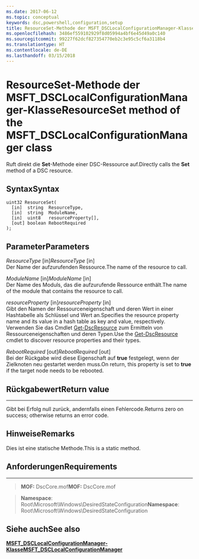 ```yaml
---
ms.date: 2017-06-12
ms.topic: conceptual
keywords: dsc,powershell,configuration,setup
title: ResourceSet-Methode der MSFT_DSCLocalConfigurationManager-Klasse
ms.openlocfilehash: 3486ef559102929f8d05994a4bf6e45d49a0c140
ms.sourcegitcommit: 99227f62dcf827354770eb2c3e95c5cf6a3118b4
ms.translationtype: HT
ms.contentlocale: de-DE
ms.lasthandoff: 03/15/2018
---
```

# <a name="resourceset-method-of-the-msftdsclocalconfigurationmanager-class"></a><span data-ttu-id="08b7c-103">ResourceSet-Methode der MSFT_DSCLocalConfigurationManager-Klasse</span><span class="sxs-lookup"><span data-stu-id="08b7c-103">ResourceSet method of the MSFT_DSCLocalConfigurationManager class</span></span>

<span data-ttu-id="08b7c-104">Ruft direkt die **Set**-Methode einer DSC-Ressource auf.</span><span class="sxs-lookup"><span data-stu-id="08b7c-104">Directly calls the **Set** method of a DSC resource.</span></span>

<a name="syntax"></a><span data-ttu-id="08b7c-105">Syntax</span><span class="sxs-lookup"><span data-stu-id="08b7c-105">Syntax</span></span>
------

```mof
uint32 ResourceSet(
  [in]  string  ResourceType,
  [in]  string  ModuleName,
  [in]  uint8   resourceProperty[],
  [out] boolean RebootRequired
);
```

<a name="parameters"></a><span data-ttu-id="08b7c-106">Parameter</span><span class="sxs-lookup"><span data-stu-id="08b7c-106">Parameters</span></span>
----------

<span data-ttu-id="08b7c-107">*ResourceType* \[in\]</span><span class="sxs-lookup"><span data-stu-id="08b7c-107">*ResourceType* \[in\]</span></span>  
<span data-ttu-id="08b7c-108">Der Name der aufzurufenden Ressource.</span><span class="sxs-lookup"><span data-stu-id="08b7c-108">The name of the resource to call.</span></span>

<span data-ttu-id="08b7c-109">*ModuleName* \[in\]</span><span class="sxs-lookup"><span data-stu-id="08b7c-109">*ModuleName* \[in\]</span></span>  
<span data-ttu-id="08b7c-110">Der Name des Moduls, das die aufzurufende Ressource enthält.</span><span class="sxs-lookup"><span data-stu-id="08b7c-110">The name of the module that contains the resource to call.</span></span>

<span data-ttu-id="08b7c-111">*resourceProperty* \[in\]</span><span class="sxs-lookup"><span data-stu-id="08b7c-111">*resourceProperty* \[in\]</span></span>  
<span data-ttu-id="08b7c-112">Gibt den Namen der Ressourceneigenschaft und deren Wert in einer Hashtabelle als Schlüssel und Wert an.</span><span class="sxs-lookup"><span data-stu-id="08b7c-112">Specifies the resource property name and its value in a hash table as key and value, respectively.</span></span> <span data-ttu-id="08b7c-113">Verwenden Sie das Cmdlet [Get-DscResource](https://technet.microsoft.com/library/dn521625.aspx) zum Ermitteln von Ressourceneigenschaften und deren Typen.</span><span class="sxs-lookup"><span data-stu-id="08b7c-113">Use the [Get-DscResource](https://technet.microsoft.com/library/dn521625.aspx) cmdlet to discover resource properties and their types.</span></span>

<span data-ttu-id="08b7c-114">*RebootRequired* \[out\]</span><span class="sxs-lookup"><span data-stu-id="08b7c-114">*RebootRequired* \[out\]</span></span>  
<span data-ttu-id="08b7c-115">Bei der Rückgabe wird diese Eigenschaft auf **true** festgelegt, wenn der Zielknoten neu gestartet werden muss.</span><span class="sxs-lookup"><span data-stu-id="08b7c-115">On return, this property is set to **true** if the target node needs to be rebooted.</span></span>

## <a name="return-value"></a><span data-ttu-id="08b7c-116">Rückgabewert</span><span class="sxs-lookup"><span data-stu-id="08b7c-116">Return value</span></span>
------------

<span data-ttu-id="08b7c-117">Gibt bei Erfolg null zurück, andernfalls einen Fehlercode.</span><span class="sxs-lookup"><span data-stu-id="08b7c-117">Returns zero on success; otherwise returns an error code.</span></span>

## <a name="remarks"></a><span data-ttu-id="08b7c-118">Hinweise</span><span class="sxs-lookup"><span data-stu-id="08b7c-118">Remarks</span></span>

<span data-ttu-id="08b7c-119">Dies ist eine statische Methode.</span><span class="sxs-lookup"><span data-stu-id="08b7c-119">This is a static method.</span></span>

## <a name="requirements"></a><span data-ttu-id="08b7c-120">Anforderungen</span><span class="sxs-lookup"><span data-stu-id="08b7c-120">Requirements</span></span>
------------
><span data-ttu-id="08b7c-121">**MOF:** DscCore.mof</span><span class="sxs-lookup"><span data-stu-id="08b7c-121">**MOF:** DscCore.mof</span></span>

><span data-ttu-id="08b7c-122">**Namespace**: Root\Microsoft\Windows\DesiredStateConfiguration</span><span class="sxs-lookup"><span data-stu-id="08b7c-122">**Namespace**: Root\Microsoft\Windows\DesiredStateConfiguration</span></span>


## <a name="see-also"></a><span data-ttu-id="08b7c-123">Siehe auch</span><span class="sxs-lookup"><span data-stu-id="08b7c-123">See also</span></span>


[<span data-ttu-id="08b7c-124">**MSFT_DSCLocalConfigurationManager-Klasse**</span><span class="sxs-lookup"><span data-stu-id="08b7c-124">**MSFT_DSCLocalConfigurationManager**</span></span>](msft-dsclocalconfigurationmanager.md)

 

 



